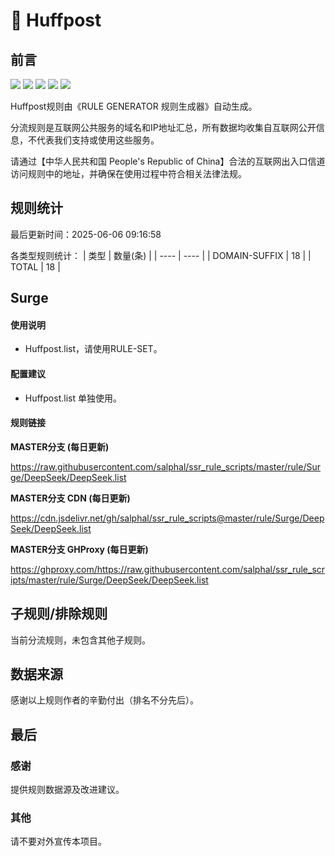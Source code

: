 # 🧸 Huffpost

## 前言

![](https://shields.io/badge/-移除重复规则-ff69b4) ![](https://shields.io/badge/-DOMAIN与DOMAIN--SUFFIX合并-green) ![](https://shields.io/badge/-DOMAIN--SUFFIX间合并-critical) ![](https://shields.io/badge/-DOMAIN--SUFFIX与DOMAIN--KEYWORD合并-blue) ![](https://shields.io/badge/-IP--CIDR(6)合并-blueviolet)

Huffpost规则由《RULE GENERATOR 规则生成器》自动生成。

分流规则是互联网公共服务的域名和IP地址汇总，所有数据均收集自互联网公开信息，不代表我们支持或使用这些服务。

请通过【中华人民共和国 People's Republic of China】合法的互联网出入口信道访问规则中的地址，并确保在使用过程中符合相关法律法规。

## 规则统计

最后更新时间：2025-06-06 09:16:58

各类型规则统计：
| 类型 | 数量(条)  |
| ---- | ----  |
| DOMAIN-SUFFIX | 18  |
| TOTAL | 18  |


## Surge

#### 使用说明
- Huffpost.list，请使用RULE-SET。

#### 配置建议
- Huffpost.list 单独使用。

#### 规则链接
**MASTER分支 (每日更新)**

https://raw.githubusercontent.com/salphal/ssr_rule_scripts/master/rule/Surge/DeepSeek/DeepSeek.list

**MASTER分支 CDN (每日更新)**

https://cdn.jsdelivr.net/gh/salphal/ssr_rule_scripts@master/rule/Surge/DeepSeek/DeepSeek.list

**MASTER分支 GHProxy (每日更新)**

https://ghproxy.com/https://raw.githubusercontent.com/salphal/ssr_rule_scripts/master/rule/Surge/DeepSeek/DeepSeek.list


## 子规则/排除规则


当前分流规则，未包含其他子规则。

## 数据来源

感谢以上规则作者的辛勤付出（排名不分先后）。

## 最后

### 感谢

提供规则数据源及改进建议。

### 其他

请不要对外宣传本项目。
